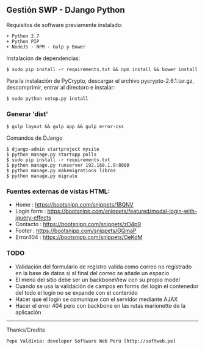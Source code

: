 ## Gestión SWP - DJango Python

Requisitos de software previamente instalado:

	+ Python 2.7
	+ Python PIP
	+ NodeJS - NPM - Gulp y Bower

Instalación de dependencias:

	$ sudo pip install -r requirements.txt && npm install && bower install 

Para la instalación de PyCrypto, descargar el archivo pycrypto-2.6.1.tar.gz, descomprimir, entrar al directoro e instalar:

	$ sudo python setup.py install

### Generar 'dist'
	
	$ gulp layout && gulp app && gulp error-css

Comandos de DJango

	$ django-admin startproject mysite
	$ python manage.py startapp polls
	$ sudo pip install -r requirements.txt
	$ python manage.py runserver 192.168.1.9:8080
	$ python manage.py makemigrations libros
	$ python manage.py migrate

### Fuentes externas de vistas HTML:

+ Home : https://bootsnipp.com/snippets/1BQNV
+ Login form : https://bootsnipp.com/snippets/featured/modal-login-with-jquery-effects
+ Contacto : https://bootsnipp.com/snippets/zD4p9
+ Footer : https://bootsnipp.com/snippets/GQmaP
+ Error404 : https://bootsnipp.com/snippets/OeKdM

### TODO

+ Validación del formulario de registro valida como correo no registrado en la base de datos si al final del correo se añade un espacio
+ El menú del sitio debe ser un backboneView con su propio model
+ Cuando se usa la validación de campos en forms del login el contenedor del todo el login no se expande con el contenido
+ Hacer que el login se comunique con el servidor mediante AJAX
+ Hacer el error 404 pero con backbone en las rutas marionette de la aplicación

---

 Thanks/Credits

    Pepe Valdivia: developer Software Web Perú [http://softweb.pe]